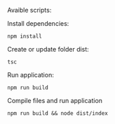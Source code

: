 Avaible scripts:

Install dependencies:
```
npm install
```

Create or update folder dist:
```
tsc
```

Run application:
```
npm run build
```

Compile files and run application
```
npm run build && node dist/index
```